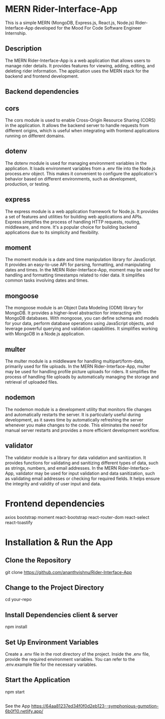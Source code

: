 # MERN Rider-Interface-App

This is a simple MERN (MongoDB, Express.js, React.js, Node.js) Rider-Interface-App developed for the Mood For Code Software Engineer Internship.

## Description

The MERN Rider-Interface-App is a web application that allows users to manage rider details. It provides features for viewing, adding, editing, and deleting rider information. The application uses the MERN stack for the backend and frontend development.

## Backend dependencies

## cors
The cors module is used to enable Cross-Origin Resource Sharing (CORS) in the application. It allows the backend server to handle requests from different origins, which is useful when integrating with frontend applications running on different domains.

## dotenv
The dotenv module is used for managing environment variables in the application. It loads environment variables from a .env file into the Node.js process.env object. This makes it convenient to configure the application's behavior based on different environments, such as development, production, or testing.

## express
The express module is a web application framework for Node.js. It provides a set of features and utilities for building web applications and APIs. Express simplifies the process of handling HTTP requests, routing, middleware, and more. It's a popular choice for building backend applications due to its simplicity and flexibility.


## moment
The moment module is a date and time manipulation library for JavaScript. It provides an easy-to-use API for parsing, formatting, and manipulating dates and times. In the MERN Rider-Interface-App, moment may be used for handling and formatting timestamps related to rider data. It simplifies common tasks involving dates and times.

## mongoose
The mongoose module is an Object Data Modeling (ODM) library for MongoDB. It provides a higher-level abstraction for interacting with MongoDB databases. With mongoose, you can define schemas and models for your data, perform database operations using JavaScript objects, and leverage powerful querying and validation capabilities. It simplifies working with MongoDB in a Node.js application.

## multer
The multer module is a middleware for handling multipart/form-data, primarily used for file uploads. In the MERN Rider-Interface-App, multer may be used for handling profile picture uploads for riders. It simplifies the process of handling file uploads by automatically managing the storage and retrieval of uploaded files.

## nodemon
The nodemon module is a development utility that monitors file changes and automatically restarts the server. It is particularly useful during development, as it saves time by automatically refreshing the server whenever you make changes to the code. This eliminates the need for manual server restarts and provides a more efficient development workflow.

## validator
The validator module is a library for data validation and sanitization. It provides functions for validating and sanitizing different types of data, such as strings, numbers, and email addresses. In the MERN Rider-Interface-App, validator may be used for input validation and data sanitization, such as validating email addresses or checking for required fields. It helps ensure the integrity and validity of user input and data.

# Frontend dependencies

axios
bootstrap
moment
react-bootstrap
react-router-dom
react-select
react-toastify

# Installation & Run the App

## Clone the Repository
git clone https://github.com/ananthvishnu/Rider-Interface-App

## Change to the Project Directory
cd your-repo

## Install Dependencies client & server 
npm install

## Set Up Environment Variables
Create a .env file in the root directory of the project. Inside the .env file, provide the required environment variables. You can refer to the .env.example file for the necessary variables.

## Start the Application
npm start

##
See the App
https://64aa81237ed34f0f0d2eb123--symphonious-gumption-6b0f10.netlify.app/







